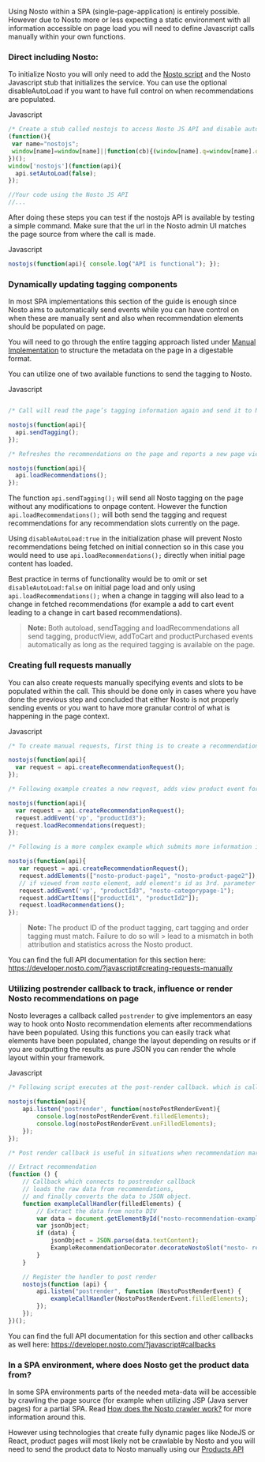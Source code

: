 Using Nosto within a SPA (single-page-application) is entirely possible. However due to Nosto more or less expecting a static environment with all information accessible on page load you will need to define Javascript calls manually within your own functions.

### Direct including Nosto:

To initialize Nosto you will only need to add the [Nosto script](https://github.com/Nosto/docs-nosto-com/wiki/Add-Nosto-script) and the Nosto Javascript stub that initializes the service. You can use the optional disableAutoLoad if you want to have full control on when recommendations are populated. 

Javascript
```js
/* Create a stub called nostojs to access Nosto JS API and disable auto loading recommendations */
(function(){
 var name="nostojs";
 window[name]=window[name]||function(cb){(window[name].q=window[name].q||[]).push(cb);};
})();
window['nostojs'](function(api){
  api.setAutoLoad(false);
});  

//Your code using the Nosto JS API
//...
```

After doing these steps you can test if the nostojs API is available by testing a simple command. Make sure that the url in the Nosto admin UI matches the page source from where the call is made. 

Javascript
```js
nostojs(function(api){ console.log("API is functional"); });
```

### Dynamically updating tagging components

In most SPA implementations this section of the guide is enough since Nosto aims to automatically send events while you can have control on when these are manually sent and also when recommendation elements should be populated on page. 

You will need to go through the entire tagging approach listed under [Manual Implementation](https://github.com/Nosto/docs-nosto-com/wiki/Manual-implementation) to structure the metadata on the page in a digestable format. 

You can utilize one of two available functions to send the tagging to Nosto.

Javascript
```js

/* Call will read the page’s tagging information again and send it to Nosto. If for example the shopping cart information is tagged on the page, it will also update the visitor’s shopping cart. */ 

nostojs(function(api){
  api.sendTagging();
});

/* Refreshes the recommendations on the page and reports a new page view or product view if the page’s DOM contains the product tagging. Which recommendations to update will be searched from the page DOM by finding all elements where the class is “nosto_element” and then getting their id attributes. */

nostojs(function(api){
  api.loadRecommendations();
});
```

The function `api.sendTagging();` will send all Nosto tagging on the page without any modifications to onpage content. However the function `api.loadRecommendations();` will both send the tagging and request recommendations for any recommendation slots currently on the page. 

Using `disableAutoLoad:true` in the initialization phase will prevent Nosto recommendations being fetched on initial connection so in this case you would need to use `api.loadRecommendations();` directly when initial page content has loaded. 

Best practice in terms of functionality would be to omit or set `disableAutoLoad:false` on initial page load and only using `api.loadRecommendations();` when a change in tagging will also lead to a change in fetched recommendations (for example a add to cart event leading to a change in cart based recommendations). 

> **Note:** Both autoload, sendTagging and loadRecommendations all send tagging, productView, addToCart and 
> productPurchased events automatically as long as the required tagging is available on the page. 

### Creating full requests manually

You can also create requests manually specifying events and slots to be populated within the call. This should be done only in cases where you have done the previous step and concluded that either Nosto is not properly sending events or you want to have more granular control of what is happening in the page context. 

Javascript
```js
/* To create manual requests, first thing is to create a recommendation request object. */

nostojs(function(api){
  var request = api.createRecommendationRequest();
});

/* Following example creates a new request, adds view product event for productId3 and sends the event to Nosto. Request did not specify any recommendation slots, this request only submits view event to Nosto. */

nostojs(function(api){
  var request = api.createRecommendationRequest();
  request.addEvent('vp', "productId3");
  request.loadRecommendations(request);
});

/* Following is a more complex example which submits more information in single request to Nosto. */ 

nostojs(function(api){
   var request = api.createRecommendationRequest();
   request.addElements(["nosto-product-page1", "nosto-product-page2"]);
   // if viewed from nosto element, add element's id as 3rd. parameter
   request.addEvent('vp', "productId3", "nosto-categorypage-1");
   request.addCartItems(["productId1", "productId2"]);
   request.loadRecommendations();
});
```

> **Note:** The product ID of the product tagging, cart tagging and order tagging must match. Failure to do so will > lead to a mismatch in both attribution and statistics across the Nosto product.

You can find the full API documentation for this section here: https://developer.nosto.com/?javascript#creating-requests-manually

### Utilizing postrender callback to track, influence or render Nosto recommendations on page

Nosto leverages a callback called `postrender` to give implementors an easy way to hook onto Nosto recommendation elements after recommendations have been populated. Using this functions you can easily track what elements have been populated, change the layout depending on results or if you are outputting the results as pure JSON you can render the whole layout within your framework.

Javascript
```js
/* Following script executes at the post-render callback. which is called right after Nosto has responded with recommendations. */ 

nostojs(function(api){
    api.listen('postrender', function(nostoPostRenderEvent){
        console.log(nostoPostRenderEvent.filledElements);
        console.log(nostoPostRenderEvent.unFilledElements); 
    });
});

/* Post render callback is useful in situations when recommendation markup is rendered client-side (Browser) e.g. with customizations that are simpler to handle client-side. */ 

// Extract recommendation 
(function () {
    // Callback which connects to postrender callback
    // loads the raw data from recommendations,
    // and finally converts the data to JSON object.
    function exampleCallHandler(filledElements) {
        // Extract the data from nosto DIV
        var data = document.getElementById("nosto-recommendation-example");
        var jsonObject;
        if (data) {
            jsonObject = JSON.parse(data.textContent);
            ExampleRecommendationDecorator.decorateNostoSlot("nosto- recommendation - example", jsonObject);
        }
    }

    // Register the handler to post render
    nostojs(function (api) {
        api.listen("postrender", function (NostoPostRenderEvent) {
            exampleCallHandler(NostoPostRenderEvent.filledElements);
        });
    });
})();
```

You can find the full API documentation for this section and other callbacks as well here: https://developer.nosto.com/?javascript#callbacks

### In a SPA environment, where does Nosto get the product data from?

In some SPA environments parts of the needed meta-data will be accessible by crawling the page source (for example when utilizing JSP (Java server pages) for a partial SPA. Read [How does the Nosto crawler work?](https://github.com/Nosto/docs-nosto-com/wiki/Nosto-crawler) for more information around this. 

However using technologies that create fully dynamic pages like NodeJS or React, product pages will most likely not be crawlable by Nosto and you will need to send the product data to Nosto manually using our [Products API](https://github.com/Nosto/docs-nosto-com/wiki/Updating-products-using-the-Products-API)
